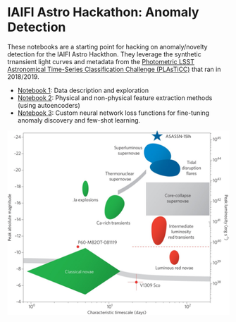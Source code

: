 # IAIFI Astro Hackathon: Anomaly Detection

These notebooks are a starting point for hacking on anomaly/novelty detection for the IAIFI Astro Hackthon. They leverage the synthetic trnansient light curves and metadata from the [Photometric LSST Astronomical Time-Series Classification Challenge (PLAsTiCC)](https://plasticc.org/) that ran in 2018/2019.

- [Notebook 1](./notebooks/Part1_DataOverview.ipynb): Data description and exploration
- [Notebook 2](./notebooks/Part2_FeatureExtractionMethods.ipynb): Physical and non-physical feature extraction methods (using autoencoders)
- [Notebook 3](./notebooks/Part3_CustomLossFunctions.ipynb): Custom neural network loss functions for fine-tuning anomaly discovery and few-shot learning.

![ParamSpace](./plots/ParamSpace.jpeg)